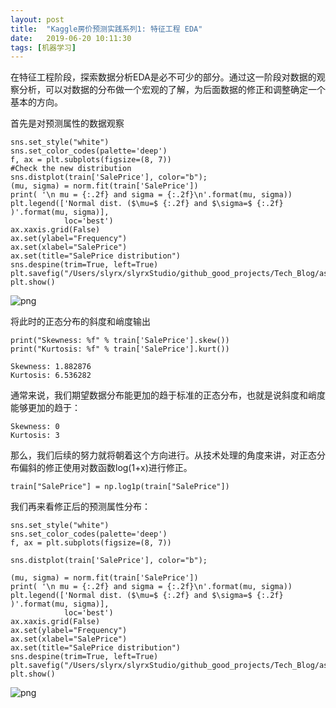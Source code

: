 ```yaml
---
layout: post
title:  "Kaggle房价预测实践系列1: 特征工程 EDA"
date:   2019-06-20 10:11:30
tags: [机器学习]
---
```


在特征工程阶段，探索数据分析EDA是必不可少的部分。通过这一阶段对数据的观察分析，可以对数据的分布做一个宏观的了解，为后面数据的修正和调整确定一个基本的方向。

首先是对预测属性的数据观察
```
sns.set_style("white")
sns.set_color_codes(palette='deep')
f, ax = plt.subplots(figsize=(8, 7))
#Check the new distribution 
sns.distplot(train['SalePrice'], color="b");
(mu, sigma) = norm.fit(train['SalePrice'])
print( '\n mu = {:.2f} and sigma = {:.2f}\n'.format(mu, sigma))
plt.legend(['Normal dist. ($\mu=$ {:.2f} and $\sigma=$ {:.2f} )'.format(mu, sigma)],
            loc='best')
ax.xaxis.grid(False)
ax.set(ylabel="Frequency")
ax.set(xlabel="SalePrice")
ax.set(title="SalePrice distribution")
sns.despine(trim=True, left=True)
plt.savefig("/Users/slyrx/slyrxStudio/github_good_projects/Tech_Blog/assets/images/sale_price_distribut.png")
plt.show()
```

![png](../../../assets/images/sale_price_distribut.png)

将此时的正态分布的斜度和峭度输出
```
print("Skewness: %f" % train['SalePrice'].skew())
print("Kurtosis: %f" % train['SalePrice'].kurt())
```
    Skewness: 1.882876
    Kurtosis: 6.536282

通常来说，我们期望数据分布能更加的趋于标准的正态分布，也就是说斜度和峭度能够更加的趋于：

    Skewness: 0
    Kurtosis: 3

那么，我们后续的努力就将朝着这个方向进行。从技术处理的角度来讲，对正态分布偏斜的修正使用对数函数log(1+x)进行修正。

```
train["SalePrice"] = np.log1p(train["SalePrice"])
```

我们再来看修正后的预测属性分布：

```
sns.set_style("white")
sns.set_color_codes(palette='deep')
f, ax = plt.subplots(figsize=(8, 7))

sns.distplot(train['SalePrice'], color="b");

(mu, sigma) = norm.fit(train['SalePrice'])
print( '\n mu = {:.2f} and sigma = {:.2f}\n'.format(mu, sigma))
plt.legend(['Normal dist. ($\mu=$ {:.2f} and $\sigma=$ {:.2f} )'.format(mu, sigma)],
            loc='best')
ax.xaxis.grid(False)
ax.set(ylabel="Frequency")
ax.set(xlabel="SalePrice")
ax.set(title="SalePrice distribution")
sns.despine(trim=True, left=True)
plt.savefig("/Users/slyrx/slyrxStudio/github_good_projects/Tech_Blog/assets/images/sale_price_distribut_fixed.png")
plt.show()
```

![png](../../../assets/images/sale_price_distribut_fixed.png)